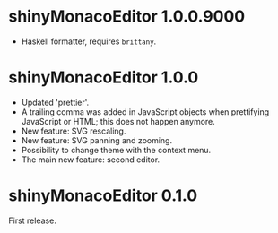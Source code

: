 # shinyMonacoEditor 1.0.0.9000

* Haskell formatter, requires `brittany`.



# shinyMonacoEditor 1.0.0

* Updated 'prettier'.
* A trailing comma was added in JavaScript objects when prettifying JavaScript or HTML; this does not happen anymore.
* New feature: SVG rescaling. 
* New feature: SVG panning and zooming.
* Possibility to change theme with the context menu.
* The main new feature: second editor.



# shinyMonacoEditor 0.1.0

First release.
